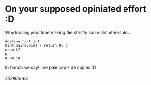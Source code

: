 # On your supposed opiniated effort :D

Why loosing your time making the strictly same shit others do...

```
#define hint int
hint main(void) { return 0; }
echo $?
0
# Ho :D
```

In french we say! une pale copie de copies :D

###### 752963e64
